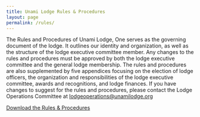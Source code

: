```yaml
---
title: Unami Lodge Rules & Procedures
layout: page
permalink: /rules/
---
```


The Rules and Procedures of Unami Lodge, One serves as the governing document of the lodge. It outlines our identity and organization, as well as the structure of the lodge executive committee member. Any changes to the rules and procedures must be approved by both the lodge executive committee and the general lodge membership. The rules and procedures are also supplemented by five appendices focusing on the election of lodge officers, the organization and responsibilities of the lodge executive committee, awards and recognitions, and lodge finances. If you have changes to suggest for the rules and procedures, please contact the Lodge Operations Committee at [lodgeoperations@unamilodge.org](/contact?recipient=lodgeoperations)

<div class="text-center my-5">
  <a href="/files/rules/Unami_Lodge_R&P-2023.04.25.pdf" class="btn btn-primary"> Download the Rules & Procedures</a>
</div>
